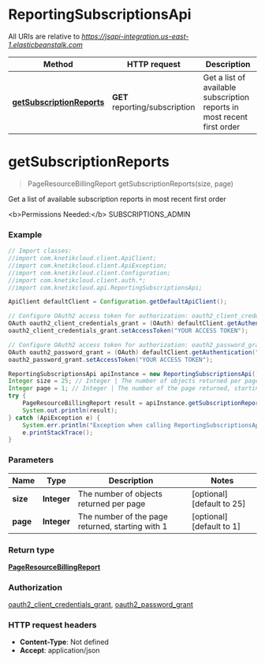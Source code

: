 # ReportingSubscriptionsApi

All URIs are relative to *https://jsapi-integration.us-east-1.elasticbeanstalk.com*

Method | HTTP request | Description
------------- | ------------- | -------------
[**getSubscriptionReports**](ReportingSubscriptionsApi.md#getSubscriptionReports) | **GET** reporting/subscription | Get a list of available subscription reports in most recent first order


<a name="getSubscriptionReports"></a>
# **getSubscriptionReports**
> PageResourceBillingReport getSubscriptionReports(size, page)

Get a list of available subscription reports in most recent first order

&lt;b&gt;Permissions Needed:&lt;/b&gt; SUBSCRIPTIONS_ADMIN

### Example
```java
// Import classes:
//import com.knetikcloud.client.ApiClient;
//import com.knetikcloud.client.ApiException;
//import com.knetikcloud.client.Configuration;
//import com.knetikcloud.client.auth.*;
//import com.knetikcloud.api.ReportingSubscriptionsApi;

ApiClient defaultClient = Configuration.getDefaultApiClient();

// Configure OAuth2 access token for authorization: oauth2_client_credentials_grant
OAuth oauth2_client_credentials_grant = (OAuth) defaultClient.getAuthentication("oauth2_client_credentials_grant");
oauth2_client_credentials_grant.setAccessToken("YOUR ACCESS TOKEN");

// Configure OAuth2 access token for authorization: oauth2_password_grant
OAuth oauth2_password_grant = (OAuth) defaultClient.getAuthentication("oauth2_password_grant");
oauth2_password_grant.setAccessToken("YOUR ACCESS TOKEN");

ReportingSubscriptionsApi apiInstance = new ReportingSubscriptionsApi();
Integer size = 25; // Integer | The number of objects returned per page
Integer page = 1; // Integer | The number of the page returned, starting with 1
try {
    PageResourceBillingReport result = apiInstance.getSubscriptionReports(size, page);
    System.out.println(result);
} catch (ApiException e) {
    System.err.println("Exception when calling ReportingSubscriptionsApi#getSubscriptionReports");
    e.printStackTrace();
}
```

### Parameters

Name | Type | Description  | Notes
------------- | ------------- | ------------- | -------------
 **size** | **Integer**| The number of objects returned per page | [optional] [default to 25]
 **page** | **Integer**| The number of the page returned, starting with 1 | [optional] [default to 1]

### Return type

[**PageResourceBillingReport**](PageResourceBillingReport.md)

### Authorization

[oauth2_client_credentials_grant](../README.md#oauth2_client_credentials_grant), [oauth2_password_grant](../README.md#oauth2_password_grant)

### HTTP request headers

 - **Content-Type**: Not defined
 - **Accept**: application/json

